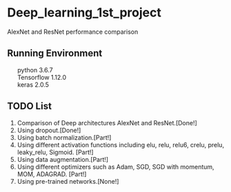 # Deep_learning_1st_project
AlexNet and ResNet performance comparison

## Running Environment

<ul style="list-style: none;">
  
  <li>python 3.6.7</li>
  <li>Tensorflow 1.12.0</li>
  <li>keras 2.0.5</li>

</ul>

## TODO List

<ol>
  
  <li>Comparison of Deep architectures AlexNet and ResNet.[Done!]</li>
  <li>Using dropout.[Done!]</li>
  <li>Using batch normalization.[Part!]</li>
  <li>Using different activation functions including elu, relu, relu6, crelu, prelu, leaky_relu, Sigmoid. [Part!] </li>
  <li>Using data augmentation.[Part!]</li>
  <li>Using different optimizers such as Adam, SGD, SGD with momentum, MOM, ADAGRAD. [Part!]</li>
  <li>Using pre-trained networks.[None!]</li>

</ol>
